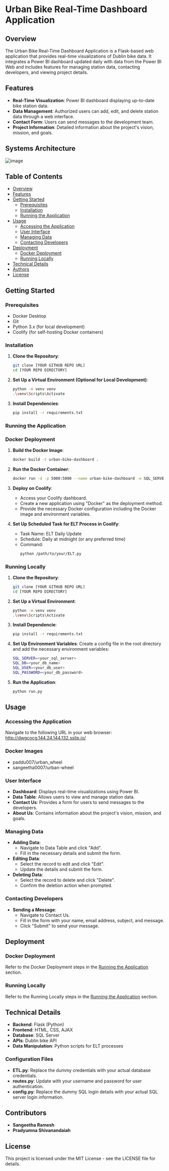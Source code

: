 # Urban Bike Real-Time Dashboard Application

## Overview
The Urban Bike Real-Time Dashboard Application is a Flask-based web application that provides real-time visualizations of Dublin bike data. It integrates a Power BI dashboard updated daily with data from the Power BI Web and includes features for managing station data, contacting developers, and viewing project details.

## Features
- **Real-Time Visualization**: Power BI dashboard displaying up-to-date bike station data.
- **Data Management**: Authorized users can add, edit, and delete station data through a web interface.
- **Contact Form**: Users can send messages to the development team.
- **Project Information**: Detailed information about the project's vision, mission, and goals.

## Systems Architecture
![image](https://github.com/Pradyumna-yes/Urban-Bikes/assets/96283346/85ba6818-5f17-4e82-bdff-ea9607470714)

  

## Table of Contents
- [Overview](#overview)
- [Features](#features)
- [Getting Started](#getting-started)
  - [Prerequisites](#prerequisites)
  - [Installation](#installation)
  - [Running the Application](#running-the-application)
- [Usage](#usage)
  - [Accessing the Application](#accessing-the-application)
  - [User Interface](#user-interface)
  - [Managing Data](#managing-data)
  - [Contacting Developers](#contacting-developers)
- [Deployment](#deployment)
  - [Docker Deployment](#docker-deployment)
  - [Running Locally](#running-locally)
- [Technical Details](#technical-details)
- [Authors](#authors)
- [License](#license)

## Getting Started

### Prerequisites
- Docker Desktop
- Git
- Python 3.x (for local development)
- Coolify (for self-hosting Docker containers)

### Installation
1. **Clone the Repository**:
    ```sh
    git clone [YOUR GITHUB REPO URL]
    cd [YOUR REPO DIRECTORY]
    ```
2. **Set Up a Virtual Environment (Optional for Local Development)**:
    ```sh
    python -m venv venv
    .\venv\Scripts\Activate
    ```
3. **Install Dependencies**:
    ```sh
    pip install -r requirements.txt
    ```

### Running the Application

### Docker Deployment
1. **Build the Docker Image**:
    ```sh
    docker build -t urban-bike-dashboard .
    ```
2. **Run the Docker Container**:
    ```sh
    docker run -d -p 5000:5000 --name urban-bike-dashboard -e SQL_SERVER=<your_sql_server> -e SQL_DB=<your_db_name> -e SQL_USER=<your_db_user> -e SQL_PASSWORD=<your_db_password> urban-bike-dashboard
    ```

3. **Deploy on Coolify**:
   - Access your Coolify dashboard.
   - Create a new application using "Docker" as the deployment method.
   - Provide the necessary Docker configuration including the Docker image and environment variables.

4. **Set Up Scheduled Task for ELT Process in Coolify**:
   - Task Name: ELT Daily Update
   - Schedule: Daily at midnight (or any preferred time)
   - Command:
     ```sh
     python /path/to/your/ELT.py
     ```

### Running Locally
1. **Clone the Repository**:
    ```sh
    git clone [YOUR GITHUB REPO URL]
    cd [YOUR REPO DIRECTORY]
    ```
2. **Set Up a Virtual Environment**:
    ```sh
    python -m venv venv
    .\venv\Scripts\Activate
    ```
3. **Install Dependencie**:
    ```sh
    pip install -r requirements.txt
    ```
4. **Set Up Environment Variables**:
    Create a config file in the root directory and add the necessary environment variables:
    ```sh
    SQL_SERVER=<your_sql_server>
    SQL_DB=<your_db_name>
    SQL_USER=<your_db_user>
    SQL_PASSWORD=<your_db_password>
    ```
5. **Run the Application**:
    ```sh
    python run.py
    ```

## Usage

### Accessing the Application
Navigate to the following URL in your web browser:
http://dwgcocg.144.24.144.132.sslip.io/

### Docker Images
- paddu007/urban_wheel
- sangeetha0007/urban-wheel

### User Interface
- **Dashboard**: Displays real-time visualizations using Power BI.
- **Data Table**: Allows users to view and manage station data.
- **Contact Us**: Provides a form for users to send messages to the developers.
- **About Us**: Contains information about the project's vision, mission, and goals.

### Managing Data
- **Adding Data**:
  - Navigate to Data Table and click "Add".
  - Fill in the necessary details and submit the form.
- **Editing Data**:
  - Select the record to edit and click "Edit".
  - Update the details and submit the form.
- **Deleting Data**:
  - Select the record to delete and click "Delete".
  - Confirm the deletion action when prompted.

### Contacting Developers
- **Sending a Message**:
  - Navigate to Contact Us.
  - Fill in the form with your name, email address, subject, and message.
  - Click "Submit" to send your message.

## Deployment

### Docker Deployment
Refer to the Docker Deployment steps in the [Running the Application](#running-the-application) section.

### Running Locally
Refer to the Running Locally steps in the [Running the Application](#running-the-application) section.

## Technical Details
- **Backend**: Flask (Python)
- **Frontend**: HTML, CSS, AJAX
- **Database**: SQL Server
- **APIs**: Dublin bike API
- **Data Manipulation**: Python scripts for ELT processes

### Configuration Files
- **ETL.py**: Replace the dummy credentials with your actual database credentials.
- **routes.py**: Update with your username and password for user authentication.
- **config.py**: Replace the dummy SQL login details with your actual SQL server login information.

## Contributors
- **Sangeetha Ramesh**
- **Pradyumna Shivanandaiah**

## License
This project is licensed under the MIT License - see the LICENSE file for details.
